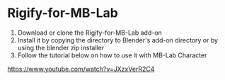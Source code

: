 # Rigify-for-MB-Lab

1. Download or clone the Rigify-for-MB-Lab add-on
2. Install it by copying the directory to Blender's add-on directory or by using the blender zip installer
3. Follow the tutorial below on how to use it with MB-Lab Character

https://www.youtube.com/watch?v=JXzxVerR2C4
